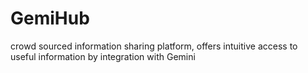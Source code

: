 # GemiHub
crowd sourced information sharing platform, offers intuitive access to useful information by integration with Gemini
